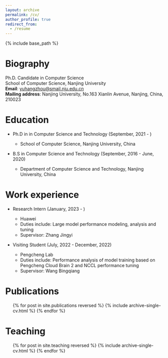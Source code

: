 ```yaml
---
layout: archive
permalink: /cv/
author_profile: true
redirect_from:
  - /resume
---
```


{% include base_path %}

Biography
======

Ph.D. Candidate in Computer Science      
School of Computer Science, Nanjing University  
**Email**: yuhangzhou@smail.nju.edu.cn  
**Mailing address**: Nanjing University, No.163 Xianlin Avenue, Nanjing, China, 210023  

Education
======
* Ph.D in in Computer Science and Technology (September, 2021 - )
  - School of Computer Science, Nanjing University, China

* B.S in Computer Science and Technology (September, 2016 - June, 2020)
  - Department of Computer Science and Technology, Nanjing University, China

Work experience
======
* Research Intern (January, 2023 - )
  - Huawei
  - Duties include: Large model performance modeling, analysis and tuning
  - Supervisor: Zhang Jingyi

* Visiting Student (July, 2022 - December, 2022)
  - Pengcheng Lab
  - Duties include: Performance analysis of model training based on Pengcheng Cloud Brain 2 and NCCL performance tuning
  - Supervisor: Wang Bingqiang

Publications
======
  <ul>{% for post in site.publications reversed %}
    {% include archive-single-cv.html %}
  {% endfor %}</ul>
  

Teaching
======
  <ul>{% for post in site.teaching reversed %}
    {% include archive-single-cv.html %}
  {% endfor %}</ul>

